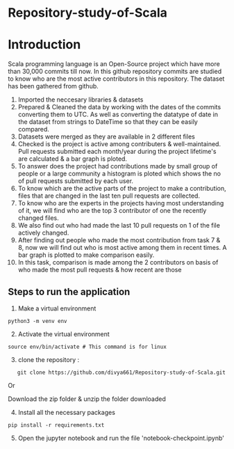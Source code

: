 # Repository-study-of-Scala

# Introduction
Scala programming language is an Open-Source project which have more than 30,000 commits till now. In this github repository commits are studied to know who are the most active contributors in this repository. The dataset has been gathered from github.

1. Imported the neccesary libraries & datasets
2. Prepared & Cleaned the data by working with the dates of the commits converting them to UTC. As well as converting the datatype of date in the dataset from strings to DateTime so that they can be easily compared.
3. Datasets were merged as they are available in 2 different files
4. Checked is the project is active among contributers & well-maintained. Pull requests submitted each month/year during the project lifetime's are calculated & a bar graph is ploted.
5. To answer does the project had contributions made by small group of people or a large community a histogram is ploted which shows the no of pull requests submitted by each user.
6. To know which are the active parts of the project to make a contribution, files that are changed in the last ten pull requests are collected.
7. To know who are the experts in the projects having most understanding of it, we will find who are the top 3 contributor of one the recently changed files.
8. We also find out who had made the last 10 pull requests on 1 of the file actively changed.
9. After finding out people who made the most contribution from task 7 & 8, now we will find out who is most active among them in recent times. A bar graph is plotted to make comparison easily.
10. In this task, comparison is made among the 2 contributors on basis of who made the most pull requests & how recent are those

## Steps to run the application

1. Make a virtual environment

```
python3 -m venv env
```

2. Activate the virtual environment

```
source env/bin/activate # This command is for linux 
```

3. clone the repository :
```
   git clone https://github.com/divya661/Repository-study-of-Scala.git
```   
   Or

   Download the zip folder & unzip the folder downloaded

4. Install all the necessary packages

```
pip install -r requirements.txt
```

5. Open the jupyter notebook and run the file 'notebook-checkpoint.ipynb'
